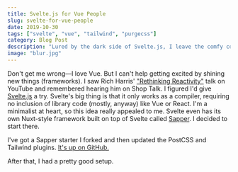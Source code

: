 ```yaml
---
title: Svelte.js for Vue People
slug: svelte-for-vue-people
date: 2019-10-30
tags: ["svelte", "vue", "tailwind", "purgecss"]
category: Blog Post
description: "Lured by the dark side of Svelte.js, I leave the comfy confines of Vue."
image: "blur.jpg"
---
```


Don't get me wrong—I love Vue. But I can't help getting excited by shining new
things (frameworks). I saw Rich Harris' ["Rethinking Reactivity"][] talk on
YouTube and remembered hearing him on Shop Talk. I figured I'd give [Svelte.js][] a
try. Svelte's big thing is that it only works as a compiler, requiring no inclusion
of library code (mostly, anyway) like Vue or React. I'm a minimalist at heart,
so this idea really appealed to me. Svelte even has its own Nuxt-style
framework built on top of Svelte called [Sapper][]. I decided to start there.

I've got a Sapper starter I forked and then updated the PostCSS and Tailwind plugins. [It's up on GitHub.](https://github.com/brandonpittman/sapper-default-starter)

After that, I had a pretty good setup.

[svelte.js]: https://svelte.dev
["rethinking reactivity"]: https://www.youtube.com/watch?v=AdNJ3fydeao
[sapper]: https://sapper.svelte.technology/
